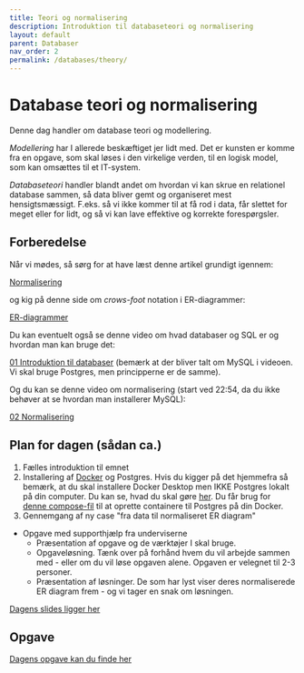 ```yaml
---
title: Teori og normalisering
description: Introduktion til databaseteori og normalisering
layout: default
parent: Databaser
nav_order: 2
permalink: /databases/theory/
---
```


# Database teori og normalisering

Denne dag handler om database teori og modellering.

*Modellering* har I allerede beskæftiget jer lidt med. Det er kunsten er komme fra en opgave, som skal løses i den virkelige verden, til en logisk model, som kan omsættes til et IT-system.

*Databaseteori* handler blandt andet om hvordan vi kan skrue en relationel database sammen, så data bliver gemt og organiseret mest hensigtsmæssigt. F.eks. så vi ikke kommer til at få rod i data, får slettet for meget eller for lidt, og så vi kan lave effektive og korrekte forespørgsler.

## Forberedelse

Når vi mødes, så sørg for at have læst denne artikel grundigt igennem:

[Normalisering](../docs/normalisering_v1.1.pdf)

og kig på denne side om *crows-foot* notation i ER-diagrammer:

[ER-diagrammer](https://www.freecodecamp.org/news/crows-foot-notation-relationship-symbols-and-how-to-read-diagrams/)

Du kan eventuelt også se denne video om hvad databaser og SQL er og hvordan man kan bruge det:

[01 Introduktion til databaser](https://cphbusiness.cloud.panopto.eu/Panopto/Pages/Viewer.aspx?id=0f2388a3-48a8-4a27-9ff8-ae4d00d94ad5) (bemærk at der bliver talt om MySQL i videoen. Vi skal bruge Postgres, men principperne er de samme).

Og du kan se denne video om normalisering (start ved 22:54, da du ikke behøver at se hvordan man installerer MySQL):

[02 Normalisering](https://cphbusiness.cloud.panopto.eu/Panopto/Pages/Viewer.aspx?id=28d94c37-4010-43e9-aa6d-ae4d00da0670)

## Plan for dagen (sådan ca.)

1. Fælles introduktion til emnet
2. Installering af [Docker](https://docs.docker.com/get-docker/) og Postgres. Hvis du kigger på det hjemmefra så bemærk, at du skal installere Docker Desktop men IKKE Postgres lokalt på din computer. Du kan se, hvad du skal gøre [her](https://github.com/dat2Cph/2semDockerSetupLocal/blob/main/README.md). Du får brug for [denne compose-fil](https://github.com/dat2Cph/2semDockerSetupLocal/blob/main/docker-compose.yml) til at oprette containere til Postgres på din Docker.
4. Gennemgang af ny case "fra data til normaliseret ER diagram"

- Opgave med supporthjælp fra underviserne
  - Præsentation af opgave og de værktøjer I skal bruge.
  - Opgaveløsning. Tænk over på forhånd hvem du vil arbejde sammen med - eller om du vil løse opgaven alene. Opgaven er velegnet til 2-3 personer.
  - Præsentation af løsninger. De som har lyst viser deres normaliserede ER diagram frem - og vi tager en snak om løsningen.

[Dagens slides ligger her](../docs/Modellering%20af%20data.pdf)

## Opgave

[Dagens opgave kan du finde her](./exercise_normalization.md)
